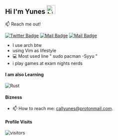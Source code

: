 ## Hi I'm Yunes <img src="https://user-images.githubusercontent.com/1303154/88677602-1635ba80-d120-11ea-84d8-d263ba5fc3c0.gif" width="28px" alt="hi">


:mailbox: Reach me out!

[![Twitter Badge](https://img.shields.io/badge/-@Straightdozari-1ca0f1?style=flat&labelColor=1ca0f1&logo=twitter&logoColor=white&link=https://twitter.com/straightdozari)](https://twitter.com/straightdozari) [![Mail Badge](https://img.shields.io/badge/-@straightdozari-e84393?style=flat&labelColor=e84393&logo=instagram&logoColor=white)](https://instagram.com/straightdozari) [![Mail Badge](https://img.shields.io/badge/-YunesXinus-c0392b?style=flat&labelColor=c0392b&logo=gmail&logoColor=white)](mailto:callyunes@protonmail.com)

<!-- TODO: Add last video link -->

- I use arch btw
- using Vim as lifestyle
- :computer: Most used line " sudo pacman -Syyu "
- i play games at exam nights nerds

#### I am also Learning

<!-- TODO: Make technologies links takes you to repositories -->

![Rust](https://img.shields.io/badge/rust-%23000000.svg?style=for-the-badge&logo=rust&logoColor=white)

#### Bizness

- 📫 How to reach me: callyunes@protonmail.com.
#### Profile Visits

![visitors](https://visitor-badge.glitch.me/badge?page_id=YunesXinus)


